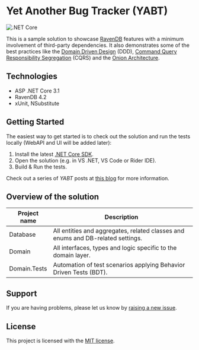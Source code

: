 # Yet Another Bug Tracker (YABT)
![.NET Core](https://github.com/ravendb/samples-yabt/workflows/.NET%20Core/badge.svg?branch=master)
<br/>

This is a sample solution to showcase [RavenDB](https://ravendb.net) features with a minimum involvement of third-party dependencies. It also demonstrates some of the best practices like the [Domain Driven Design](https://en.wikipedia.org/wiki/Domain-driven_design) (DDD), [Command Query Responsibility Segregation](https://martinfowler.com/bliki/CQRS.html) (CQRS) and the [Onion Architecture](https://jeffreypalermo.com/2008/07/the-onion-architecture-part-1/).

## Technologies
* ASP .NET Core 3.1
* RavenDB 4.2
* xUnit, NSubstitute

## Getting Started

The easiest way to get started is to check out the solution and run the tests locally (WebAPI and UI will be added later):

1. Install the latest [.NET Core SDK](https://dotnet.microsoft.com/download).
2. Open the solution (e.g. in VS .NET, VS Code or Rider IDE).
3. Build & Run the tests.

Check out a series of _YABT_ posts at [this blog](https://alex-klaus.com/tags/yabt/) for more information.

## Overview of the solution

|Project name|Description|
| ---------- | ----------|
|Database|All entities and aggregates, related classes and enums and DB-related settings.|
|Domain|All interfaces, types and logic specific to the domain layer.|
|Domain.Tests|Automation of test scenarios applying Behavior Driven Tests (BDT).|

## Support

If you are having problems, please let us know by [raising a new issue](https://github.com/ravendb/samples-yabt/issues/new).

## License

This project is licensed with the [MIT license](LICENSE).
